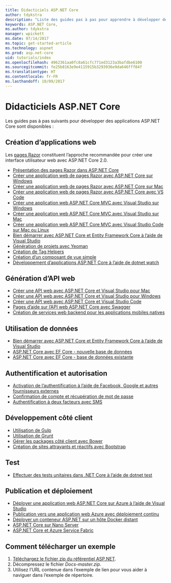 ```yaml
---
title: Didacticiels ASP.NET Core
author: tdykstra
description: "Liste des guides pas à pas pour apprendre à développer des applications ASP.NET Core."
keywords: ASP.NET Core,
ms.author: tdykstra
manager: wpickett
ms.date: 07/14/2017
ms.topic: get-started-article
ms.technology: aspnet
ms.prod: asp.net-core
uid: tutorials/index
ms.openlocfilehash: 4962361aa0fc8a61cfc771ed3123a3bafdbe6100
ms.sourcegitcommit: fe25b8163e9e4115915b3293936e9da646fff84f
ms.translationtype: HT
ms.contentlocale: fr-FR
ms.lasthandoff: 10/09/2017
---
```

# <a name="aspnet-core-tutorials"></a>Didacticiels ASP.NET Core

Les guides pas à pas suivants pour développer des applications ASP.NET Core sont disponibles :

## <a name="building-web-applications"></a>Création d’applications web

Les [pages Razor](xref:mvc/razor-pages/index) constituent l’approche recommandée pour créer une interface utilisateur web avec ASP.NET Core 2.0.

* [Présentation des pages Razor dans ASP.NET Core](xref:mvc/razor-pages/index)
* [Créer une application web de pages Razor avec ASP.NET Core sur Windows](xref:tutorials/razor-pages/index)
* [Créer une application web de pages Razor avec ASP.NET Core sur Mac](xref:tutorials/razor-pages-mac/index)  
* [Créer une application web de pages Razor avec ASP.NET Core avec VS Code](xref:tutorials/razor-pages-vsc/index) 
* [Créer une application web ASP.NET Core MVC avec Visual Studio sur Windows](first-mvc-app/index.md)
* [Créer une application web ASP.NET Core MVC avec Visual Studio sur Mac](first-mvc-app-mac/index.md)
* [Créer une application web ASP.NET Core MVC avec Visual Studio Code sur Mac ou Linux](first-mvc-app-xplat/index.md)
* [Bien démarrer avec ASP.NET Core et Entity Framework Core à l’aide de Visual Studio](../data/ef-mvc/index.md)
* [Génération de projets avec Yeoman](../client-side/yeoman.md)
* [Création de Tag Helpers](../mvc/views/tag-helpers/authoring.md)
* [Création d’un composant de vue simple](../mvc/views/view-components.md#walkthrough-creating-a-simple-view-component)
* [Développement d’applications ASP.NET Core à l’aide de dotnet watch](dotnet-watch.md)

## <a name="building-web-apis"></a>Génération d’API web
* [Créer une API web avec ASP.NET Core et Visual Studio pour Mac](xref:tutorials/first-web-api-mac)
* [Créer une API web avec ASP.NET Core et Visual Studio pour Windows](first-web-api.md)
* [Créer une API web avec ASP.NET Core et Visual Studio Code](web-api-vsc.md)
* [Pages d’aide sur l’API web ASP.NET Core avec Swagger](web-api-help-pages-using-swagger.md)
* [Création de services web backend pour les applications mobiles natives](../mobile/native-mobile-backend.md)

## <a name="working-with-data"></a>Utilisation de données
* [Bien démarrer avec ASP.NET Core et Entity Framework Core à l’aide de Visual Studio](../data/ef-mvc/index.md)
* [ASP.NET Core avec EF Core - nouvelle base de données](https://docs.microsoft.com/ef/core/get-started/aspnetcore/new-db)
* [ASP.NET Core avec EF Core - base de données existante](https://docs.microsoft.com/ef/core/get-started/aspnetcore/existing-db)

## <a name="authentication-and-authorization"></a>Authentification et autorisation
* [Activation de l’authentification à l’aide de Facebook, Google et autres fournisseurs externes](../security/authentication/social/index.md)
* [Confirmation de compte et récupération de mot de passe](../security/authentication/accconfirm.md)
* [Authentification à deux facteurs avec SMS](../security/authentication/2fa.md)

## <a name="client-side-development"></a>Développement côté client
* [Utilisation de Gulp](../client-side/using-gulp.md)
* [Utilisation de Grunt](../client-side/using-grunt.md)
* [Gérer les packages côté client avec Bower](../client-side/bower.md)
* [Création de sites attrayants et réactifs avec Bootstrap](../client-side/bootstrap.md)

## <a name="testing"></a>Test
* [Effectuer des tests unitaires dans .NET Core à l’aide de dotnet test](https://docs.microsoft.com/dotnet/articles/core/testing/unit-testing-with-dotnet-test)

## <a name="publishing-and-deployment"></a>Publication et déploiement
* [Déployer une application web ASP.NET Core sur Azure à l’aide de Visual Studio](publish-to-azure-webapp-using-vs.md)
* [Publication vers une application web Azure avec déploiement continu](../publishing/azure-continuous-deployment.md)
* [Déployer un conteneur ASP.NET sur un hôte Docker distant](https://docs.microsoft.com/azure/vs-azure-tools-docker-hosting-web-apps-in-docker)
* [ASP.NET Core sur Nano Server](nano-server.md)
* [ASP.NET Core et Azure Service Fabric](https://docs.microsoft.com/azure/service-fabric/service-fabric-add-a-web-frontend)

<a name="download"></a> 
## <a name="how-to-download-a-sample"></a>Comment télécharger un exemple
1. [Téléchargez le fichier zip du référentiel ASP.NET](https://codeload.github.com/aspnet/Docs/zip/master).
1. Décompressez le fichier *Docs-master.zip*.
1. Utilisez l’URL contenue dans l’exemple de lien pour vous aider à naviguer dans l’exemple de répertoire. 
